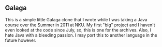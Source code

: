 Galaga
------

This is a simple little Galaga clone that I wrote while I was taking a
Java course over the Summer in 2011 at NKU. My first "big" project and I
haven't even looked at the code since July, so, this is one for
the archives. Also, I hate Java with a bleeding passion. I may port this
to another language in the future however.
